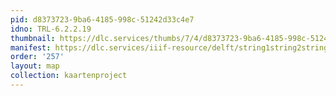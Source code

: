 ```yaml
---
pid: d8373723-9ba6-4185-998c-51242d33c4e7
idno: TRL-6.2.2.19
thumbnail: https://dlc.services/thumbs/7/4/d8373723-9ba6-4185-998c-51242d33c4e7/full/400,339/0/default.jpg
manifest: https://dlc.services/iiif-resource/delft/string1string2string3/kaartenproject-2007/TRL-6.2.2.19
order: '257'
layout: map
collection: kaartenproject
---
```

